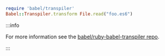 ```ruby
require 'babel/transpiler'
Babel::Transpiler.transform File.read("foo.es6")
```

:::info
  <p>
    For more information see the <a href="https://github.com/babel/ruby-babel-transpiler">babel/ruby-babel-transpiler repo</a>.
  </p>
:::
